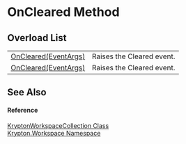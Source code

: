 # OnCleared Method


## Overload List
<table>
<tr>
<td><a href="c7e8206b-3063-e082-2e8f-fb9377db04a1.md">OnCleared(EventArgs)</a></td>
<td>Raises the Cleared event.</td></tr>
<tr>
<td><a href="a0bcda73-880b-2492-1904-f44e80055d90.md">OnCleared(EventArgs)</a></td>
<td>Raises the Cleared event.</td></tr>
</table>

## See Also


#### Reference
<a href="f010355e-2019-ad4b-849d-d86a3884d7ea.md">KryptonWorkspaceCollection Class</a>  
<a href="0dbf488f-9676-a1e5-a949-1b4bcea03d52.md">Krypton.Workspace Namespace</a>  
